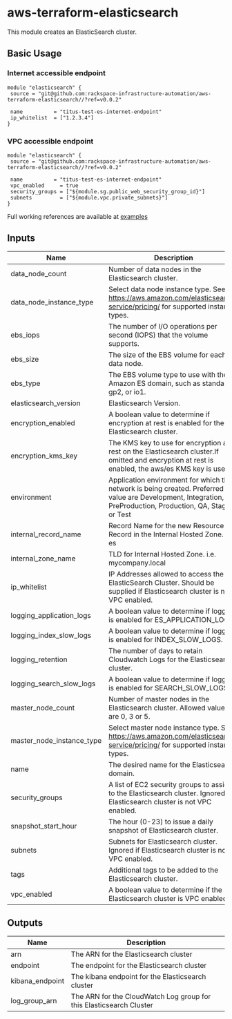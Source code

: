 # aws-terraform-elasticsearch

This module creates an ElasticSearch cluster.


## Basic Usage

### Internet accessible endpoint
```
module "elasticsearch" {
 source = "git@github.com:rackspace-infrastructure-automation/aws-terraform-elasticsearch//?ref=v0.0.2"

 name          = "titus-test-es-internet-endpoint"
 ip_whitelist  = ["1.2.3.4"]
}
```

### VPC accessible endpoint
```
module "elasticsearch" {
 source = "git@github.com:rackspace-infrastructure-automation/aws-terraform-elasticsearch//?ref=v0.0.2"

 name          = "titus-test-es-internet-endpoint"
 vpc_enabled     = true
 security_groups = ["${module.sg.public_web_security_group_id}"]
 subnets         = ["${module.vpc.private_subnets}"]
}
```

Full working references are available at [examples](examples)


## Inputs

| Name | Description | Type | Default | Required |
|------|-------------|:----:|:-----:|:-----:|
| data_node_count | Number of data nodes in the Elasticsearch cluster. | string | `6` | no |
| data_node_instance_type | Select data node instance type.  See https://aws.amazon.com/elasticsearch-service/pricing/ for supported instance types. | string | `m4.large.elasticsearch` | no |
| ebs_iops | The number of I/O operations per second (IOPS) that the volume supports. | string | `0` | no |
| ebs_size | The size of the EBS volume for each data node. | string | `20` | no |
| ebs_type | The EBS volume type to use with the Amazon ES domain, such as standard, gp2, or io1. | string | `gp2` | no |
| elasticsearch_version | Elasticsearch Version. | string | `6.3` | no |
| encryption_enabled | A boolean value to determine if encryption at rest is enabled for the Elasticsearch cluster. | string | `false` | no |
| encryption_kms_key | The KMS key to use for encryption at rest on the Elasticsearch cluster.If omitted and encryption at rest is enabled, the aws/es KMS key is used. | string | `` | no |
| environment | Application environment for which this network is being created. Preferred value are Development, Integration, PreProduction, Production, QA, Staging, or Test | string | `Development` | no |
| internal_record_name | Record Name for the new Resource Record in the Internal Hosted Zone. i.e. es | string | `` | no |
| internal_zone_name | TLD for Internal Hosted Zone. i.e. mycompany.local | string | `` | no |
| ip_whitelist | IP Addresses allowed to access the ElasticSearch Cluster.  Should be supplied if Elasticsearch cluster is not VPC enabled. | list | `<list>` | no |
| logging_application_logs | A boolean value to determine if logging is enabled for ES_APPLICATION_LOGS. | string | `false` | no |
| logging_index_slow_logs | A boolean value to determine if logging is enabled for INDEX_SLOW_LOGS. | string | `false` | no |
| logging_retention | The number of days to retain Cloudwatch Logs for the Elasticsearch cluster. | string | `30` | no |
| logging_search_slow_logs | A boolean value to determine if logging is enabled for SEARCH_SLOW_LOGS. | string | `false` | no |
| master_node_count | Number of master nodes in the Elasticsearch cluster.  Allowed values are 0, 3 or 5. | string | `3` | no |
| master_node_instance_type | Select master node instance type.  See https://aws.amazon.com/elasticsearch-service/pricing/ for supported instance types. | string | `m4.large.elasticsearch` | no |
| name | The desired name for the Elasticsearch domain. | string | - | yes |
| security_groups | A list of EC2 security groups to assign to the Elasticsearch cluster.  Ignored if Elasticsearch cluster is not VPC enabled. | list | `<list>` | no |
| snapshot_start_hour | The hour (0-23) to issue a daily snapshot of Elasticsearch cluster. | string | `0` | no |
| subnets | Subnets for Elasticsearch cluster.  Ignored if Elasticsearch cluster is not VPC enabled. | list | `<list>` | no |
| tags | Additional tags to be added to the Elasticsearch cluster. | map | `<map>` | no |
| vpc_enabled | A boolean value to determine if the Elasticsearch cluster is VPC enabled. | string | `false` | no |

## Outputs

| Name | Description |
|------|-------------|
| arn | The ARN for the Elasticsearch cluster |
| endpoint | The endpoint for the Elasticsearch cluster |
| kibana_endpoint | The kibana endpoint for the Elasticsearch cluster |
| log_group_arn | The ARN for the CloudWatch Log group for this Elasticsearch Cluster |
